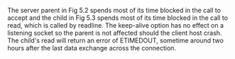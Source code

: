 The server parent in Fig 5.2 spends most of its time blocked in the call to accept and the child in Fig 5.3 spends most of its time blocked in the call to read, which is called by readline. The keep-alive option has no effect on a listening socket so the parent is not affected should the client host crash. The child's read will return an error of ETIMEDOUT, sometime around two hours after the last data exchange across the connection.

